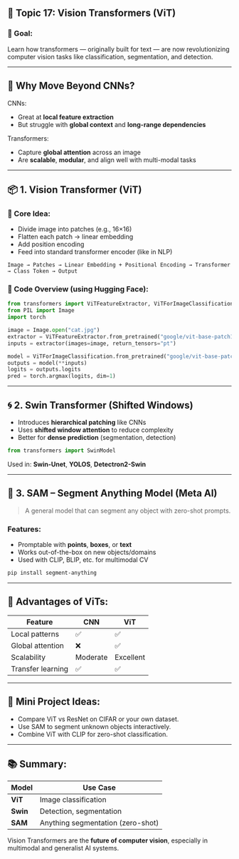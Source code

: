 ## 🧠 Topic 17: **Vision Transformers (ViT)**

### 🎯 Goal:

Learn how transformers — originally built for text — are now revolutionizing computer vision tasks like classification, segmentation, and detection.

---

## 🤔 Why Move Beyond CNNs?

CNNs:

* Great at **local feature extraction**
* But struggle with **global context** and **long-range dependencies**

Transformers:

* Capture **global attention** across an image
* Are **scalable**, **modular**, and align well with multi-modal tasks

---

## 📦 1. Vision Transformer (ViT)

### 🔹 Core Idea:

* Divide image into patches (e.g., 16×16)
* Flatten each patch → linear embedding
* Add position encoding
* Feed into standard transformer encoder (like in NLP)

```plaintext
Image → Patches → Linear Embedding + Positional Encoding → Transformer → Class Token → Output
```

### 🔧 Code Overview (using Hugging Face):

```python
from transformers import ViTFeatureExtractor, ViTForImageClassification
from PIL import Image
import torch

image = Image.open("cat.jpg")
extractor = ViTFeatureExtractor.from_pretrained("google/vit-base-patch16-224")
inputs = extractor(images=image, return_tensors="pt")

model = ViTForImageClassification.from_pretrained("google/vit-base-patch16-224")
outputs = model(**inputs)
logits = outputs.logits
pred = torch.argmax(logits, dim=1)
```

---

## 🌀 2. Swin Transformer (Shifted Windows)

* Introduces **hierarchical patching** like CNNs
* Uses **shifted window attention** to reduce complexity
* Better for **dense prediction** (segmentation, detection)

```python
from transformers import SwinModel
```

Used in: **Swin-Unet**, **YOLOS**, **Detectron2-Swin**

---

## 🔪 3. SAM – Segment Anything Model (Meta AI)

> A general model that can segment any object with zero-shot prompts.

### Features:

* Promptable with **points**, **boxes**, or **text**
* Works out-of-the-box on new objects/domains
* Used with CLIP, BLIP, etc. for multimodal CV

```bash
pip install segment-anything
```

---

## 🧠 Advantages of ViTs:

| Feature           | CNN      | ViT       |
| ----------------- | -------- | --------- |
| Local patterns    | ✅        | ✅         |
| Global attention  | ❌        | ✅         |
| Scalability       | Moderate | Excellent |
| Transfer learning | ✅        | ✅         |

---

## 🧪 Mini Project Ideas:

* Compare ViT vs ResNet on CIFAR or your own dataset.
* Use SAM to segment unknown objects interactively.
* Combine ViT with CLIP for zero-shot classification.

---

## 📚 Summary:

| Model    | Use Case                          |
| -------- | --------------------------------- |
| **ViT**  | Image classification              |
| **Swin** | Detection, segmentation           |
| **SAM**  | Anything segmentation (zero-shot) |

Vision Transformers are the **future of computer vision**, especially in multimodal and generalist AI systems.
